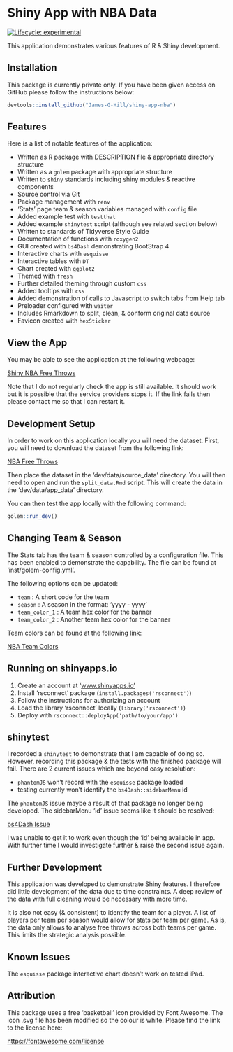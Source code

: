 
<!-- README.md is generated from README.Rmd. Please edit that file -->

# Shiny App with NBA Data

<!-- badges: start -->

[![Lifecycle:
experimental](https://img.shields.io/badge/lifecycle-experimental-orange.svg)](https://lifecycle.r-lib.org/articles/stages.html#experimental)
<!-- badges: end -->

This application demonstrates various features of R & Shiny development.

## Installation

This package is currently private only. If you have been given access on
GitHub please follow the instructions below:

``` r
devtools::install_github("James-G-Hill/shiny-app-nba")
```

## Features

Here is a list of notable features of the application:

-   Written as R package with DESCRIPTION file & appropriate directory
    structure
-   Written as a `golem` package with appropriate structure
-   Written to `shiny` standards including shiny modules & reactive
    components
-   Source control via Git
-   Package management with `renv`
-   ‘Stats’ page team & season variables managed with `config` file
-   Added example test with `testthat`
-   Added example `shinytest` script (although see related section
    below)
-   Written to standards of Tidyverse Style Guide
-   Documentation of functions with `roxygen2`
-   GUI created with `bs4Dash` demonstrating BootStrap 4
-   Interactive charts with `esquisse`
-   Interactive tables with `DT`
-   Chart created with `ggplot2`
-   Themed with `fresh`
-   Further detailed theming through custom `css`
-   Added tooltips with `css`
-   Added demonstration of calls to Javascript to switch tabs from Help
    tab
-   Preloader configured with `waiter`
-   Includes Rmarkdown to split, clean, & conform original data source
-   Favicon created with `hexSticker`

## View the App

You may be able to see the application at the following webpage:

[Shiny NBA Free
Throws](https://james-g-hill.shinyapps.io/shiny-app-nba/)

Note that I do not regularly check the app is still available. It should
work but it is possible that the service providers stops it. If the link
fails then please contact me so that I can restart it.

## Development Setup

In order to work on this application locally you will need the dataset.
First, you will need to download the dataset from the following link:

[NBA Free
Throws](https://www.kaggle.com/sebastianmantey/nba-free-throws)

Then place the dataset in the ‘dev/data/source_data’ directory. You will
then need to open and run the `split_data.Rmd` script. This will create
the data in the ‘dev/data/app_data’ directory.

You can then test the app locally with the following command:

``` r
golem::run_dev()
```

## Changing Team & Season

The Stats tab has the team & season controlled by a configuration file.
This has been enabled to demonstrate the capability. The file can be
found at ‘inst/golem-config.yml’.

The following options can be updated:

-   `team` : A short code for the team
-   `season` : A season in the format: ‘yyyy - yyyy’
-   `team_color_1` : A team hex color for the banner
-   `team_color_2` : Another team hex color for the banner

Team colors can be found at the following link:

[NBA Team Colors](https://teamcolorcodes.com/nba-team-color-codes/)

## Running on shinyapps.io

1.  Create an account at ‘www.shinyapps.io’
2.  Install ‘rsconnect’ package (`install.packages('rsconnect')`)
3.  Follow the instructions for authorizing an account
4.  Load the library ‘rsconnect’ locally (`library('rsconnect')`)
5.  Deploy with `rsconnect::deployApp('path/to/your/app')`

## shinytest

I recorded a `shinytest` to demonstrate that I am capable of doing so.
However, recording this package & the tests with the finished package
will fail. There are 2 current issues which are beyond easy resolution:

-   `phantomJS` won’t record with the `esquisse` package loaded
-   testing currently won’t identify the `bs4Dash::sidebarMenu` id

The `phantomJS` issue maybe a result of that package no longer being
developed. The sidebarMenu ‘id’ issue seems like it should be resolved:

[bs4Dash Issue](https://github.com/RinteRface/bs4Dash/issues/8)

I was unable to get it to work even though the ‘id’ being available in
app. With further time I would investigate further & raise the second
issue again.

## Further Development

This application was developed to demonstrate Shiny features. I
therefore did little development of the data due to time constraints. A
deep review of the data with full cleaning would be necessary with more
time.

It is also not easy (& consistent) to identify the team for a player. A
list of players per team per season would allow for stats per team per
game. As is, the data only allows to analyse free throws across both
teams per game. This limits the strategic analysis possible.

## Known Issues

The `esquisse` package interactive chart doesn’t work on tested iPad.

## Attribution

This package uses a free ‘basketball’ icon provided by Font Awesome. The
icon .svg file has been modified so the colour is white. Please find the
link to the license here:

<https://fontawesome.com/license>
